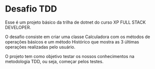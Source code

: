 # Desafio TDD

Esse é um projeto básico da trilha de dotnet do curso XP FULL STACK DEVELOPER.

O desafio consiste em criar uma classe Calculadora com os métodos de operações básicos e um método Histórico que mostra as 3 últimas operações realizadas pelo usuário.

O projeto tem como objetivo testar os nossos conhecimentos na metodologia TDD, ou seja, começar pelos testes.
